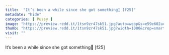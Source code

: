 ```yaml
---
title:  "It’s been a while since she got something💋 [f25]"
metadate: "hide"
categories: [ Pussy ]
image: "https://preview.redd.it/1tsn9zr47sk51.jpg?auto=webp&s=e59e602ac397525a0488d81f644d6c7b489bc028"
thumb: "https://preview.redd.it/1tsn9zr47sk51.jpg?width=1080&crop=smart&auto=webp&s=80b2c2c2ed1bd5b335ea0bbb57c5edd18a5321b9"
visit: ""
---
```

It’s been a while since she got something💋 [f25]

